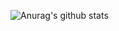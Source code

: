 ![Anurag's github stats](https://github-readme-stats.vercel.app/api?username=rfrob30&show_icons=true&theme=radical&count_private=true)
